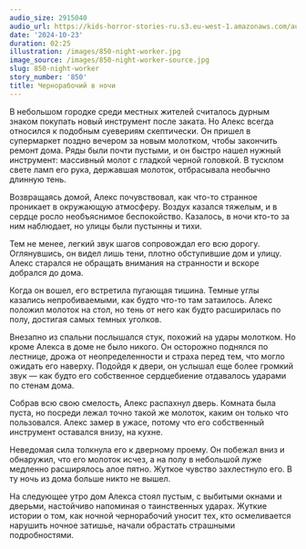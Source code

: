 ```yaml
---
audio_size: 2915040
audio_url: https://kids-horror-stories-ru.s3.eu-west-1.amazonaws.com/audio/850-night-worker.mp3
date: '2024-10-23'
duration: 02:25
illustration: /images/850-night-worker.jpg
image_source: /images/850-night-worker-source.jpg
slug: 850-night-worker
story_number: '850'
title: Чернорабочий в ночи
---
```


В небольшом городке среди местных жителей считалось дурным знаком покупать новый инструмент после заката. Но Алекс всегда относился к подобным суевериям скептически. Он пришел в супермаркет поздно вечером за новым молотком, чтобы закончить ремонт дома. Ряды были почти пустыми, и он быстро нашел нужный инструмент: массивный молот с гладкой черной головкой. В тусклом свете ламп его рука, державшая молоток, отбрасывала необычно длинную тень.

Возвращаясь домой, Алекс почувствовал, как что-то странное проникает в окружающую атмосферу. Воздух казался тяжелым, и в сердце росло необъяснимое беспокойство. Казалось, в ночи кто-то за ним наблюдает, но улицы были пустынны и тихи.

Тем не менее, легкий звук шагов сопровождал его всю дорогу. Оглянувшись, он видел лишь тени, плотно обступившие дом и улицу. Алекс старался не обращать внимания на странности и вскоре добрался до дома.

Когда он вошел, его встретила пугающая тишина. Темные углы казались непробиваемыми, как будто что-то там затаилось. Алекс положил молоток на стол, но тень от него как будто расширилась по полу, достигая самых темных уголков.

Внезапно из спальни послышался стук, похожий на удары молотком. Но кроме Алекса в доме не было никого. Он осторожно поднялся по лестнице, дрожа от неопределенности и страха перед тем, что могло ожидать его наверху. Подойдя к двери, он услышал еще более громкий звук — как будто его собственное сердцебиение отдавалось ударами по стенам дома.

Собрав всю свою смелость, Алекс распахнул дверь. Комната была пуста, но посреди лежал точно такой же молоток, каким он только что пользовался. Алекс замер в ужасе, потому что его собственный инструмент оставался внизу, на кухне.

Неведомая сила толкнула его к дверному проему. Он побежал вниз и обнаружил, что его молоток исчез, а на полу в небольшой луже медленно расширялось алое пятно. Жуткое чувство захлестнуло его. В ту ночь из дома больше никто не вышел.

На следующее утро дом Алекса стоял пустым, с выбитыми окнами и дверьми, настойчиво напоминая о таинственных ударах. Жуткие истории о том, как ночной чернорабочий уносит тех, кто осмеливается нарушить ночное затишье, начали обрастать страшными подробностями.